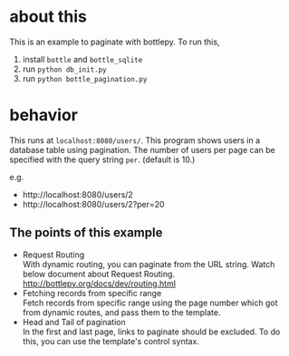 about this
==========

This is an example to paginate with bottlepy.  To run this,

1. install `bottle` and `bottle_sqlite`
2. run `python db_init.py`
3. run `python bottle_pagination.py`


behavior
========

This runs at `localhost:8080/users/`.  This program shows users in a database
table using pagination.  The number of users per page can be specified with the
query string `per`.  (default is 10.)

e.g.

- http://localhost:8080/users/2
- http://localhost:8080/users/2?per=20

## The points of this example

- Request Routing  
    With dynamic routing, you can paginate from the URL string.  Watch below
    document about Request Routing.
    http://bottlepy.org/docs/dev/routing.html
- Fetching records from specific range  
    Fetch records from specific range using the page number which got from
    dynamic routes, and pass them to the template.
- Head and Tail of pagination  
    In the first and last page, links to paginate should be excluded.  To do
    this, you can use the template's control syntax.
